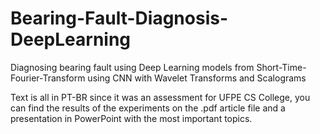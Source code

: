 # Bearing-Fault-Diagnosis-DeepLearning
Diagnosing bearing fault using Deep Learning models from Short-Time-Fourier-Transform using CNN with Wavelet Transforms and Scalograms

Text is all in PT-BR since it was an assessment for UFPE CS College, you can find the results of the experiments on the .pdf article file and a presentation in PowerPoint with the most important topics.
